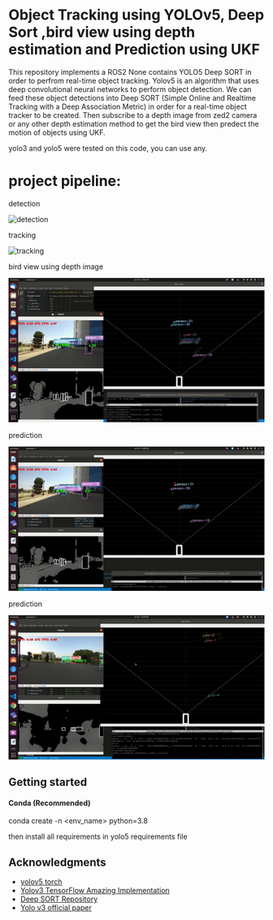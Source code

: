 # Object Tracking using YOLOv5, Deep Sort ,bird view using depth estimation and Prediction using UKF
This repository implements a ROS2 None contains YOLO5 Deep SORT in order to perfrom real-time object tracking. Yolov5 is an algorithm that uses deep convolutional neural networks to perform object detection. We can feed these object detections into Deep SORT (Simple Online and Realtime Tracking with a Deep Association Metric) in order for a real-time object tracker to be created. Then subscribe to a depth image from zed2 camera or any other depth estimation method to get the bird view then predect the motion of objects using UKF.

yolo3 and yolo5 were tested on this code, you can use any.

# project pipeline:

detection


![detection](gif/det.gif)






tracking


![tracking](gif/tracking.gif)







bird view using depth image


![bird view using depth image](gif/bird_view.gif)






prediction


![prediction](gif/pred1.gif)






prediction


![prediction](gif/pred2.gif)

## Getting started

#### Conda (Recommended)
conda create -n <env_name> python=3.8

then install all requirements in yolo5 requirements file


## Acknowledgments
* [yolov5 torch](https://github.com/ultralytics/yolov5)
* [Yolov3 TensorFlow Amazing Implementation](https://github.com/zzh8829/yolov3-tf2)
* [Deep SORT Repository](https://github.com/nwojke/deep_sort)
* [Yolo v3 official paper](https://arxiv.org/abs/1804.02767)
